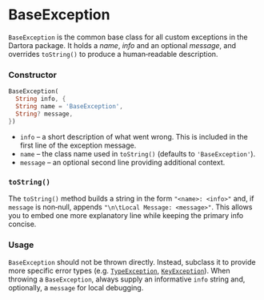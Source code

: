 # BaseException

`BaseException` is the common base class for all custom exceptions in the Dartora package.  It holds a *name*, *info* and an optional *message*, and overrides `toString()` to produce a human‑readable description.

### Constructor

```dart
BaseException(
  String info, {
  String name = 'BaseException',
  String? message,
})
```

- `info` – a short description of what went wrong.  This is included in the first line of the exception message.
- `name` – the class name used in `toString()` (defaults to `'BaseException'`).
- `message` – an optional second line providing additional context.

### `toString()`

The `toString()` method builds a string in the form `"<name>: <info>"` and, if `message` is non‑null, appends `"\n\tLocal Message: <message>"`.  This allows you to embed one more explanatory line while keeping the primary info concise.

### Usage

`BaseException` should not be thrown directly.  Instead, subclass it to provide more specific error types (e.g. [`TypeException`](TypeException.md), [`KeyException`](KeyException.md)).  When throwing a `BaseException`, always supply an informative `info` string and, optionally, a `message` for local debugging.
